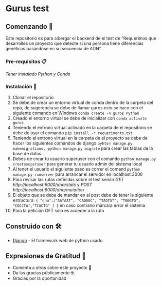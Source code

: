 # Gurus test

## Comenzando 🚀
Este repositorio es para albergar el backend de el test de "Requerimos que desarrolles un proyecto que detecte si una persona tiene diferencias genéticas basándose en
su secuencia de ADN"

### Pre-requisitos 📋

_Tener instalado Python y Conda_


### Instalación 🔧

1.	Clonar el repositorio.
2.	Se debe de crear un entorno virtual de conda dentro de la carpeta del repo, de sugerencia se debe de llamar guros esto se hace con el siguiente comando en Windows ```conda create -n guros Python ```
3.	Creado el entorno virtual se debe de inicializar con ```conda activate guros```
4.	Teniendo el entrono virtual activado en la carpeta de el repositorio se debe de usar el comando ```pip install -r requeriments.txt```
5.	Teniendo el entrono virtual en la carpeta de el proyecto se debe de hacer los siguientes comandos de django ```pyhton manage.py makemigrations, python manage.py migrate``` para crear las tablas de la base de datos
6.	Debes de crear tu usuario superuser con el comando ```python manage.py createsuperuser``` para generar tu usuario admin del sistema local
7. Al tener el usuario el siguiente paso es correr el comand ```python manage.py runserver``` para arrancar el servidor en localhost:3000
8. Para revisar las rutas definidas sobre el test serián _GET http://localhost:8000/dna/stats_ y _POST http://localhost:8000/dna/mutation_
9. El objeto que se debe de mandar en el post debe de tener la siguiente estructura: ```{
    "dna":["AATAAT", "CAGGGC", "TAGTGT", "TGGGTG", "CGCCTA","TCACTG" ]
}``` en caso contrario marcara error el sistema
10. Para la petición GET solo es acceder a la ruta


## Construido con 🛠️

* [Django](https://www.djangoproject.com/) - El framework web de python usado

## Expresiones de Gratitud 🎁

* Comenta a otros sobre este proyecto 📢
* Da las gracias públicamente 🤓.
* Gracias por la oportunidad

